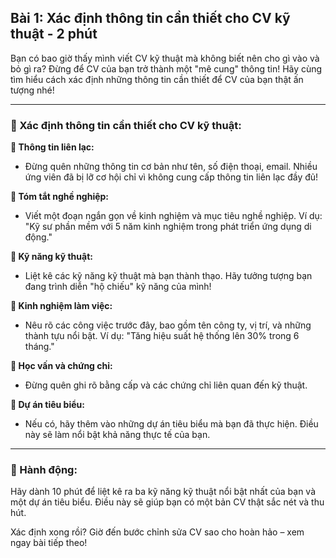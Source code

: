 ## Bài 1: Xác định thông tin cần thiết cho CV kỹ thuật - 2 phút

Bạn có bao giờ thấy mình viết CV kỹ thuật mà không biết nên cho gì vào và bỏ gì ra? Đừng để CV của bạn trở thành một "mê cung" thông tin! Hãy cùng tìm hiểu cách xác định những thông tin cần thiết để CV của bạn thật ấn tượng nhé!

---

### 📌 Xác định thông tin cần thiết cho CV kỹ thuật:

**🔹 Thông tin liên lạc:**
- Đừng quên những thông tin cơ bản như tên, số điện thoại, email. Nhiều ứng viên đã bị lỡ cơ hội chỉ vì không cung cấp thông tin liên lạc đầy đủ!

**🔹 Tóm tắt nghề nghiệp:**
- Viết một đoạn ngắn gọn về kinh nghiệm và mục tiêu nghề nghiệp. Ví dụ: "Kỹ sư phần mềm với 5 năm kinh nghiệm trong phát triển ứng dụng di động."

**🔹 Kỹ năng kỹ thuật:**
- Liệt kê các kỹ năng kỹ thuật mà bạn thành thạo. Hãy tưởng tượng bạn đang trình diễn "hộ chiếu" kỹ năng của mình!

**🔹 Kinh nghiệm làm việc:**
- Nêu rõ các công việc trước đây, bao gồm tên công ty, vị trí, và những thành tựu nổi bật. Ví dụ: "Tăng hiệu suất hệ thống lên 30% trong 6 tháng."

**🔹 Học vấn và chứng chỉ:**
- Đừng quên ghi rõ bằng cấp và các chứng chỉ liên quan đến kỹ thuật.

**🔹 Dự án tiêu biểu:**
- Nếu có, hãy thêm vào những dự án tiêu biểu mà bạn đã thực hiện. Điều này sẽ làm nổi bật khả năng thực tế của bạn.

---

### 🚀 Hành động:

Hãy dành 10 phút để liệt kê ra ba kỹ năng kỹ thuật nổi bật nhất của bạn và một dự án tiêu biểu. Điều này sẽ giúp bạn có một bản CV thật sắc nét và thu hút.

Xác định xong rồi? Giờ đến bước chỉnh sửa CV sao cho hoàn hảo – xem ngay bài tiếp theo!